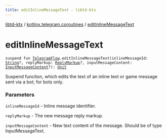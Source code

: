 ```yaml
---
title: editInlineMessageText - libtd-ktx
---
```


[libtd-ktx](../index.html) / [kotlinx.telegram.coroutines](index.html) / [editInlineMessageText](./edit-inline-message-text.html)

# editInlineMessageText

`suspend fun `[`TelegramFlow`](../kotlinx.telegram.core/-telegram-flow/index.html)`.editInlineMessageText(inlineMessageId: `[`String`](https://kotlinlang.org/api/latest/jvm/stdlib/kotlin/-string/index.html)`?, replyMarkup: `[`ReplyMarkup`](https://tdlibx.github.io/td/docs/org/drinkless/td/libcore/telegram/TdApi/ReplyMarkup.html)`?, inputMessageContent: `[`InputMessageContent`](https://tdlibx.github.io/td/docs/org/drinkless/td/libcore/telegram/TdApi/InputMessageContent.html)`?): `[`Unit`](https://kotlinlang.org/api/latest/jvm/stdlib/kotlin/-unit/index.html)

Suspend function, which edits the text of an inline text or game message sent via a bot; for bots
only.

### Parameters

`inlineMessageId` - Inline message identifier.

`replyMarkup` - The new message reply markup.

`inputMessageContent` - New text content of the message. Should be of type InputMessageText.